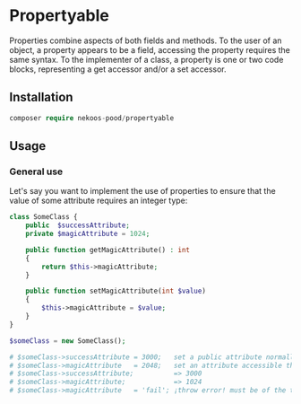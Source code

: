 # Propertyable

Properties combine aspects of both fields and methods. To the user of an object, a property appears to be a field, accessing the property requires the same syntax. To the implementer of a class, a property is one or two code blocks, representing a get accessor and/or a set accessor.

## Installation

```php
composer require nekoos-pood/propertyable
```

## Usage

### General use

Let's say you want to implement the use of properties to ensure that the value of some attribute requires an integer type:

```php
class SomeClass {
    public  $successAttribute;
    private $magicAttribute = 1024;

    public function getMagicAttribute() : int
    {
        return $this->magicAttribute;
    }

    public function setMagicAttribute(int $value)
    {
        $this->magicAttribute = $value;
    }
}

$someClass = new SomeClass();

# $someClass->successAttribute = 3000;   set a public attribute normally
# $someClass->magicAttribute   = 2048;   set an attribute accessible through a property
# $someClass->successAttribute;          => 3000
# $someClass->magicAttribute;            => 1024
# $someClass->magicAttribute   = 'fail'; ¡throw error! must be of the type int, string given
```
